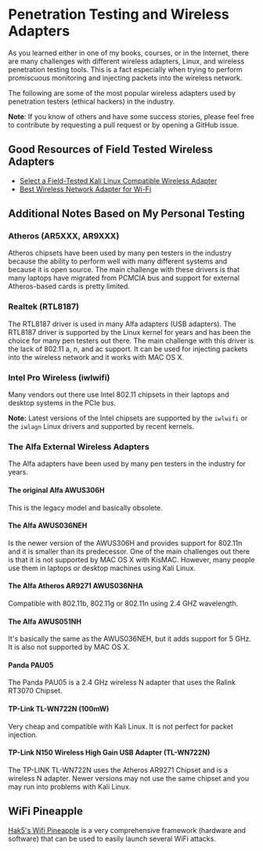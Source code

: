 # Penetration Testing and Wireless Adapters
As you learned either in one of my books, courses, or in the Internet, there are many challenges with different wireless adapters, Linux, and wireless penetration testing tools. This is a fact especially when trying to perform promiscuous monitoring and injecting packets into the wireless network.

The following are some of the most popular wireless adapters used by penetration testers (ethical hackers) in the industry.

**Note**: If you know of others and have some success stories, please feel free to contribute by requesting a pull request or by opening a GitHub issue.

## Good Resources of Field Tested Wireless Adapters

- [Select a Field-Tested Kali Linux Compatible Wireless Adapter](https://null-byte.wonderhowto.com/how-to/select-field-tested-kali-linux-compatible-wireless-adapter-0180076/)
- [Best Wireless Network Adapter for Wi-Fi ](https://null-byte.wonderhowto.com/how-to/buy-best-wireless-network-adapter-for-wi-fi-hacking-2018-0178550/)

## Additional Notes Based on My Personal Testing


### Atheros (AR5XXX, AR9XXX)
Atheros chipsets have been used by many pen testers in the industry because the ability to perform well with many different systems and because it is open source. The main challenge with these drivers is that many laptops have migrated from PCMCIA bus and support for external Atheros-based cards is pretty limited.

### Realtek (RTL8187)
The RTL8187 driver is used in many Alfa adapters (USB adapters). The RTL8187 driver is supported by the Linux kernel for years and has been the choice for many pen testers out there. The main challenge with this driver is the lack of 802.11 a, n, and ac support. It can be used for injecting packets into the wireless network and it works with MAC OS X.

### Intel Pro Wireless (iwlwifi)
Many vendors out there use Intel 802.11 chipsets in their laptops and desktop systems in the PCIe bus.

**Note:** Latest versions of the Intel chipsets are supported by the `iwlwifi` or the `iwlagn` Linux drivers and supported by recent kernels.

### The Alfa External Wireless Adapters
The Alfa adapters have been used by many pen testers in the industry for years.

#### The original Alfa AWUS306H
This is the legacy model and basically obsolete.

#### The Alfa AWUS036NEH
Is the newer version of the AWUS306H and provides support for 802.11n and it is smaller than its predecessor. One of the main challenges out there is that it is not supported by MAC OS X with KisMAC. However, many people use them in laptops or desktop machines using Kali Linux.

#### The Alfa Atheros AR9271 AWUS036NHA
Compatible with  802.11b, 802.11g or 802.11n using 2.4 GHZ wavelength.

#### The Alfa AWUS051NH
It's basically the same as the AWUS036NEH, but it adds support for 5 GHz. It is also not supported by MAC OS X.

#### Panda PAU05
The Panda PAU05 is a 2.4 GHz wireless N adapter that uses the Ralink RT3070 Chipset.

#### TP-Link TL-WN722N (100mW)
Very cheap and compatible with Kali Linux. It is not perfect for packet injection.

#### TP-Link N150 Wireless High Gain USB Adapter (TL-WN722N)
The TP-LINK TL-WN722N uses the Atheros AR9271 Chipset and is a wireless N adapter. Newer versions may not use the same chipset and you may run into problems with Kali Linux.

## WiFi Pineapple 
[Hak5's Wifi Pineapple](https://shop.hak5.org/products/wifi-pineapple) is a very comprehensive framework (hardware and software) that can be used to easily launch several WiFi attacks.
